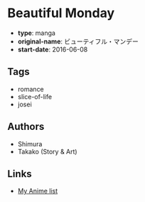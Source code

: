 # Beautiful Monday

-   **type**: manga
-   **original-name**: ビューティフル・マンデー
-   **start-date**: 2016-06-08

## Tags

-   romance
-   slice-of-life
-   josei

## Authors

-   Shimura
-   Takako (Story & Art)

## Links

-   [My Anime list](https://myanimelist.net/manga/111078/Beautiful_Monday)
